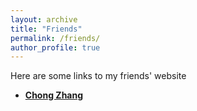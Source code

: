 ```yaml
---
layout: archive
title: "Friends"
permalink: /friends/
author_profile: true
---
```


Here are some links to my friends' website

- [**Chong Zhang**](https://zita-ch.github.io/)
